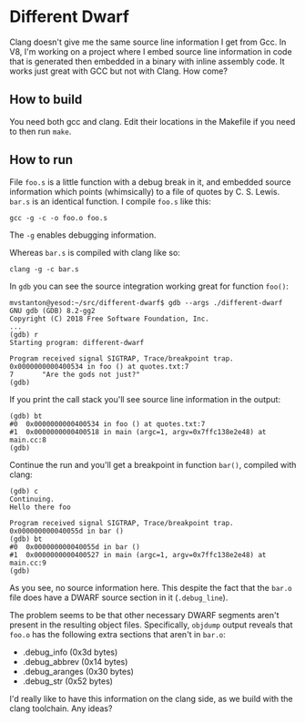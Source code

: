 
# Different Dwarf

Clang doesn't give me the same source line information I get from Gcc.
In V8, I'm working on a project where I embed source line information
in code that is generated then embedded in a binary with inline assembly
code. It works just great with GCC but not with Clang. How come?

## How to build

You need both gcc and clang. Edit their locations in the Makefile if you
need to then run `make`.

## How to run

File `foo.s` is a little function with a debug break in it, and embedded
source information which points (whimsically) to a file of quotes by
C. S. Lewis. `bar.s` is an identical function. I compile `foo.s` like this:

    gcc -g -c -o foo.o foo.s

The `-g` enables debugging information.

Whereas `bar.s` is compiled with clang like so:

    clang -g -c bar.s

In `gdb` you can see the source integration working great for function `foo()`:

    mvstanton@yesod:~/src/different-dwarf$ gdb --args ./different-dwarf
    GNU gdb (GDB) 8.2-gg2
    Copyright (C) 2018 Free Software Foundation, Inc.
    ...
    (gdb) r
    Starting program: different-dwarf
    
    Program received signal SIGTRAP, Trace/breakpoint trap.
    0x0000000000400534 in foo () at quotes.txt:7
    7       "Are the gods not just?"
    (gdb)

If you print the call stack you'll see source line information in the output:

    (gdb) bt
    #0  0x0000000000400534 in foo () at quotes.txt:7
    #1  0x0000000000400518 in main (argc=1, argv=0x7ffc138e2e48) at main.cc:8
    (gdb)

Continue the run and you'll get a breakpoint in function `bar()`, compiled with
clang:

    (gdb) c
    Continuing.
    Hello there foo
    
    Program received signal SIGTRAP, Trace/breakpoint trap.
    0x000000000040055d in bar ()
    (gdb) bt
    #0  0x000000000040055d in bar ()
    #1  0x0000000000400527 in main (argc=1, argv=0x7ffc138e2e48) at main.cc:9
    (gdb)

As you see, no source information here. This despite the fact that the `bar.o` file
does have a DWARF source section in it (`.debug_line`).

The problem seems to be that other necessary DWARF segments aren't present in the
resulting object files. Specifically, `objdump` output reveals that `foo.o` has
the following extra sections that aren't in `bar.o`:

 * .debug_info (0x3d bytes)
 * .debug_abbrev (0x14 bytes)
 * .debug_aranges (0x30 bytes)
 * .debug_str (0x52 bytes)

I'd really like to have this information on the clang side, as we build with the
clang toolchain. Any ideas?


